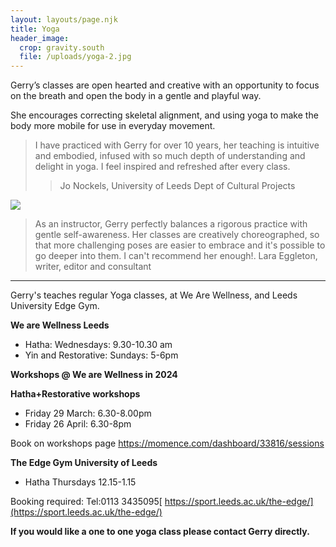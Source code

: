 ```yaml
---
layout: layouts/page.njk
title: Yoga
header_image:
  crop: gravity.south
  file: /uploads/yoga-2.jpg
---
```

Gerry’s classes are open hearted and creative with an opportunity to focus on the breath and open the body in a gentle and playful way.

She encourages correcting skeletal alignment, and using yoga to make the body more mobile for use in everyday movement.

> I have practiced with Gerry for over 10 years, her teaching is intuitive and embodied, infused with so much depth of understanding and delight in yoga. I feel inspired and refreshed after every class.
>
> > Jo Nockels, University of Leeds Dept of Cultural Projects

![](/uploads/yoga-3.jpg)

> As an instructor, Gerry perfectly balances a rigorous practice with gentle self-awareness. Her classes are creatively choreographed, so that more challenging poses are easier to embrace and it's possible to go deeper into them. I can't recommend her enough!.  Lara Eggleton, writer, editor and consultant

- - -

Gerry's teaches regular Yoga classes, at We Are Wellness, and Leeds University Edge Gym.

**We are Wellness Leeds**  

* Hatha: Wednesdays: 9.30-10.30 am 
* Yin and Restorative: Sundays: 5-6pm

**Workshops @ We are Wellness in 2024**

**Hatha+Restorative workshops**

* Friday 29 March:  6.30-8.00pm
* Friday 26 April: 6.30-8pm

Book on workshops page <https://momence.com/dashboard/33816/sessions>

**The Edge Gym University of Leeds**

* Hatha Thursdays 12.15-1.15 

Booking required: Tel:0113 3435095[   https://sport.leeds.ac.uk/the-edge/](https://sport.leeds.ac.uk/the-edge/)

**If you would like a one to one yoga class please contact Gerry directly.**